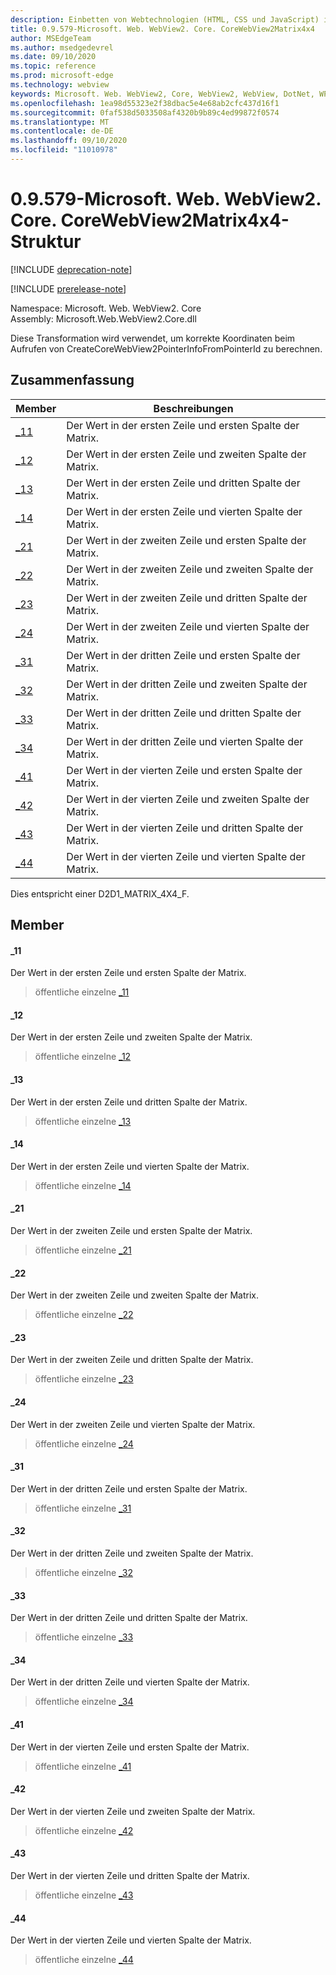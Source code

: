 ```yaml
---
description: Einbetten von Webtechnologien (HTML, CSS und JavaScript) in ihre systemeigenen Anwendungen mit dem Microsoft Edge WebView2-Steuerelement
title: 0.9.579-Microsoft. Web. WebView2. Core. CoreWebView2Matrix4x4
author: MSEdgeTeam
ms.author: msedgedevrel
ms.date: 09/10/2020
ms.topic: reference
ms.prod: microsoft-edge
ms.technology: webview
keywords: Microsoft. Web. WebView2, Core, WebView2, WebView, DotNet, WPF, WinForms, APP, Edge, CoreWebView2, CoreWebView2Controller, Browser Control, Edge HTML, Microsoft. Web. WebView2. Core. CoreWebView2Matrix4x4
ms.openlocfilehash: 1ea98d55323e2f38dbac5e4e68ab2cfc437d16f1
ms.sourcegitcommit: 0faf538d5033508af4320b9b89c4ed99872f0574
ms.translationtype: MT
ms.contentlocale: de-DE
ms.lasthandoff: 09/10/2020
ms.locfileid: "11010978"
---
```

# 0.9.579-Microsoft. Web. WebView2. Core. CoreWebView2Matrix4x4-Struktur 

[!INCLUDE [deprecation-note](../../includes/deprecation-note.md)]

[!INCLUDE [prerelease-note](../../includes/prerelease-note.md)]

Namespace: Microsoft. Web. WebView2. Core \
Assembly: Microsoft.Web.WebView2.Core.dll

Diese Transformation wird verwendet, um korrekte Koordinaten beim Aufrufen von CreateCoreWebView2PointerInfoFromPointerId zu berechnen.

## Zusammenfassung

 Member                        | Beschreibungen
--------------------------------|---------------------------------------------
[_11](#_11) | Der Wert in der ersten Zeile und ersten Spalte der Matrix.
[_12](#_12) | Der Wert in der ersten Zeile und zweiten Spalte der Matrix.
[_13](#_13) | Der Wert in der ersten Zeile und dritten Spalte der Matrix.
[_14](#_14) | Der Wert in der ersten Zeile und vierten Spalte der Matrix.
[_21](#_21) | Der Wert in der zweiten Zeile und ersten Spalte der Matrix.
[_22](#_22) | Der Wert in der zweiten Zeile und zweiten Spalte der Matrix.
[_23](#_23) | Der Wert in der zweiten Zeile und dritten Spalte der Matrix.
[_24](#_24) | Der Wert in der zweiten Zeile und vierten Spalte der Matrix.
[_31](#_31) | Der Wert in der dritten Zeile und ersten Spalte der Matrix.
[_32](#_32) | Der Wert in der dritten Zeile und zweiten Spalte der Matrix.
[_33](#_33) | Der Wert in der dritten Zeile und dritten Spalte der Matrix.
[_34](#_34) | Der Wert in der dritten Zeile und vierten Spalte der Matrix.
[_41](#_41) | Der Wert in der vierten Zeile und ersten Spalte der Matrix.
[_42](#_42) | Der Wert in der vierten Zeile und zweiten Spalte der Matrix.
[_43](#_43) | Der Wert in der vierten Zeile und dritten Spalte der Matrix.
[_44](#_44) | Der Wert in der vierten Zeile und vierten Spalte der Matrix.

Dies entspricht einer D2D1_MATRIX_4X4_F.

## Member

#### _11 

Der Wert in der ersten Zeile und ersten Spalte der Matrix.

> öffentliche einzelne [_11](#_11)

#### _12 

Der Wert in der ersten Zeile und zweiten Spalte der Matrix.

> öffentliche einzelne [_12](#_12)

#### _13 

Der Wert in der ersten Zeile und dritten Spalte der Matrix.

> öffentliche einzelne [_13](#_13)

#### _14 

Der Wert in der ersten Zeile und vierten Spalte der Matrix.

> öffentliche einzelne [_14](#_14)

#### _21 

Der Wert in der zweiten Zeile und ersten Spalte der Matrix.

> öffentliche einzelne [_21](#_21)

#### _22 

Der Wert in der zweiten Zeile und zweiten Spalte der Matrix.

> öffentliche einzelne [_22](#_22)

#### _23 

Der Wert in der zweiten Zeile und dritten Spalte der Matrix.

> öffentliche einzelne [_23](#_23)

#### _24 

Der Wert in der zweiten Zeile und vierten Spalte der Matrix.

> öffentliche einzelne [_24](#_24)

#### _31 

Der Wert in der dritten Zeile und ersten Spalte der Matrix.

> öffentliche einzelne [_31](#_31)

#### _32 

Der Wert in der dritten Zeile und zweiten Spalte der Matrix.

> öffentliche einzelne [_32](#_32)

#### _33 

Der Wert in der dritten Zeile und dritten Spalte der Matrix.

> öffentliche einzelne [_33](#_33)

#### _34 

Der Wert in der dritten Zeile und vierten Spalte der Matrix.

> öffentliche einzelne [_34](#_34)

#### _41 

Der Wert in der vierten Zeile und ersten Spalte der Matrix.

> öffentliche einzelne [_41](#_41)

#### _42 

Der Wert in der vierten Zeile und zweiten Spalte der Matrix.

> öffentliche einzelne [_42](#_42)

#### _43 

Der Wert in der vierten Zeile und dritten Spalte der Matrix.

> öffentliche einzelne [_43](#_43)

#### _44 

Der Wert in der vierten Zeile und vierten Spalte der Matrix.

> öffentliche einzelne [_44](#_44)

